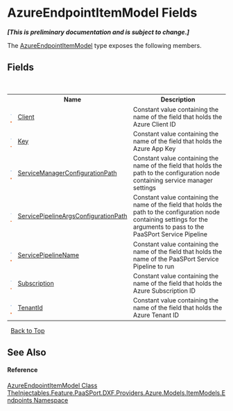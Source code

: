 # AzureEndpointItemModel Fields
 _**\[This is preliminary documentation and is subject to change.\]**_

The <a href="ba4f223e-e0e5-2fce-115e-d0c5b5dad7d0">AzureEndpointItemModel</a> type exposes the following members.


## Fields
&nbsp;<table><tr><th></th><th>Name</th><th>Description</th></tr><tr><td>![Public field](media/pubfield.gif "Public field")![Static member](media/static.gif "Static member")</td><td><a href="294c0593-6e0a-47bf-10e2-6e90433bf5ab">Client</a></td><td>
Constant value containing the name of the field that holds the Azure Client ID</td></tr><tr><td>![Public field](media/pubfield.gif "Public field")![Static member](media/static.gif "Static member")</td><td><a href="99b12990-d44e-b330-73c3-033367333e6a">Key</a></td><td>
Constant value containing the name of the field that holds the Azure App Key</td></tr><tr><td>![Public field](media/pubfield.gif "Public field")![Static member](media/static.gif "Static member")</td><td><a href="c415cc7c-69f6-e74d-e4ec-2346229a96b7">ServiceManagerConfigurationPath</a></td><td>
Constant value containing the name of the field that holds the path to the configuration node containing service manager settings</td></tr><tr><td>![Public field](media/pubfield.gif "Public field")![Static member](media/static.gif "Static member")</td><td><a href="80105ce2-4497-da45-1d10-6c8a0dc27cdd">ServicePipelineArgsConfigurationPath</a></td><td>
Constant value containing the name of the field that holds the path to the configuration node containing settings for the arguments to pass to the PaaSPort Service Pipeline</td></tr><tr><td>![Public field](media/pubfield.gif "Public field")![Static member](media/static.gif "Static member")</td><td><a href="b825c7bd-e5b2-447b-13ca-18b1449677b4">ServicePipelineName</a></td><td>
Constant value containing the name of the field that holds the name of the PaaSPort Service Pipeline to run</td></tr><tr><td>![Public field](media/pubfield.gif "Public field")![Static member](media/static.gif "Static member")</td><td><a href="838aa5b0-1eda-2621-0c57-ca8711717b09">Subscription</a></td><td>
Constant value containing the name of the field that holds the Azure Subscription ID</td></tr><tr><td>![Public field](media/pubfield.gif "Public field")![Static member](media/static.gif "Static member")</td><td><a href="c3be4875-ba43-cb28-e3c9-cd1773ccc0e7">TenantId</a></td><td>
Constant value containing the name of the field that holds the Azure Tenant ID</td></tr></table>&nbsp;
<a href="#azureendpointitemmodel-fields">Back to Top</a>

## See Also


#### Reference
<a href="ba4f223e-e0e5-2fce-115e-d0c5b5dad7d0">AzureEndpointItemModel Class</a><br /><a href="71118593-f7ae-dd06-4ee1-7025b172aadb">TheInjectables.Feature.PaaSPort.DXF.Providers.Azure.Models.ItemModels.Endpoints Namespace</a><br />